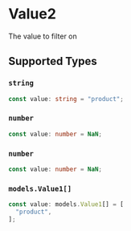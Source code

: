 # Value2

The value to filter on


## Supported Types

### `string`

```typescript
const value: string = "product";
```

### `number`

```typescript
const value: number = NaN;
```

### `number`

```typescript
const value: number = NaN;
```

### `models.Value1[]`

```typescript
const value: models.Value1[] = [
  "product",
];
```

